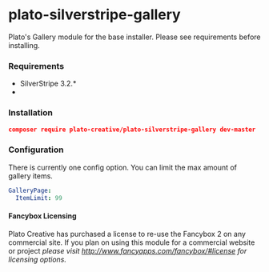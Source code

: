 # plato-silverstripe-gallery
Plato's Gallery module for the base installer. Please see requirements before installing.

### Requirements
+ SilverStripe 3.2.*
+ 
### Installation
```json
composer require plato-creative/plato-silverstripe-gallery dev-master
```

### Configuration
There is currently one config option. You can limit the max amount of gallery items.
```yaml
GalleryPage:
  ItemLimit: 99
```

#### Fancybox Licensing
Plato Creative has purchased a license to re-use the Fancybox 2 on any commercial site.
If you plan on using this module for a commercial website or project *please visit http://www.fancyapps.com/fancybox/#license for licensing options.*
